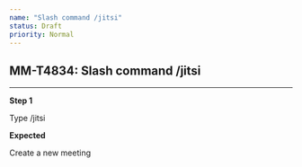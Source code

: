 ```yaml
---
name: "Slash command /jitsi"
status: Draft
priority: Normal
---
```


## MM-T4834: Slash command /jitsi

---

**Step 1**

Type /jitsi

**Expected**

Create a new meeting
